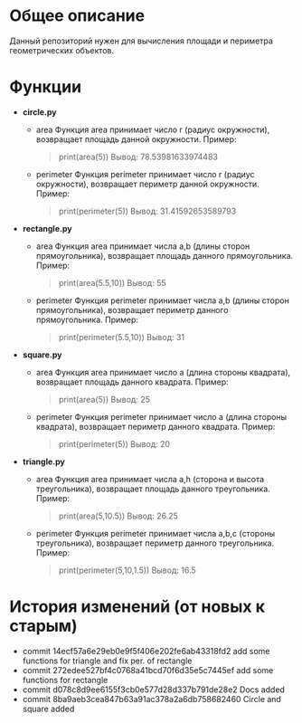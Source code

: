 # Общее описание
Данный репозиторий нужен для вычисления площади и периметра геометрических объектов.

# Функции
* **circle.py**
    * area
    Функция area принимает число r (радиус окружности), возвращает площадь данной окружности.
    Пример:
        >print(area(5))
        Вывод: 78.53981633974483

    * perimeter
    Функция perimeter принимает число r (радиус окружности), возвращает периметр данной окружности.
    Пример:
        >print(perimeter(5))
        Вывод: 31.41592653589793
* **rectangle.py**
    * area
    Функция area принимает числa a,b (длины сторон прямоугольника), возвращает площадь данного прямоугольника.
    Пример:
        >print(area(5.5,10))
        Вывод: 55

    * perimeter
    Функция perimeter принимает числa a,b (длины сторон прямоугольника), возвращает периметр данного прямоугольника.
    Пример:
        >print(perimeter(5.5,10))
        Вывод: 31
* **square.py**
    * area
    Функция area принимает число a (длина стороны квадрата), возвращает площадь данного квадрата.
    Пример:
        >print(area(5))
        Вывод: 25

    * perimeter
    Функция perimeter принимает число a (длина стороны квадрата), возвращает периметр данного квадрата.
    Пример:
        >print(perimeter(5))
        Вывод: 20
* **triangle.py**
    * area
    Функция area принимает числа a,h (сторона и высота треугольника), возвращает площадь данного треугольника.
    Пример:
        >print(area(5,10.5))
        Вывод: 26.25

    * perimeter
    Функция perimeter принимает числа a,b,c (стороны треугольника), возвращает периметр данного треугольника.
    Пример:
        >print(perimeter(5,10,1.5))
        Вывод: 16.5

# История изменений (от новых к старым)
* commit 14ecf57a6e29eb0e9f5f406e202fe6ab43318fd2
add some functions for triangle and fix per. of rectangle
* commit 272edee527bf4c0768a41bcd70f6d35e5c7445ef
add some functions for rectangle
* commit d078c8d9ee6155f3cb0e577d28d337b791de28e2
Docs added
* commit 8ba9aeb3cea847b63a91ac378a2a6db758682460
Circle and square added	